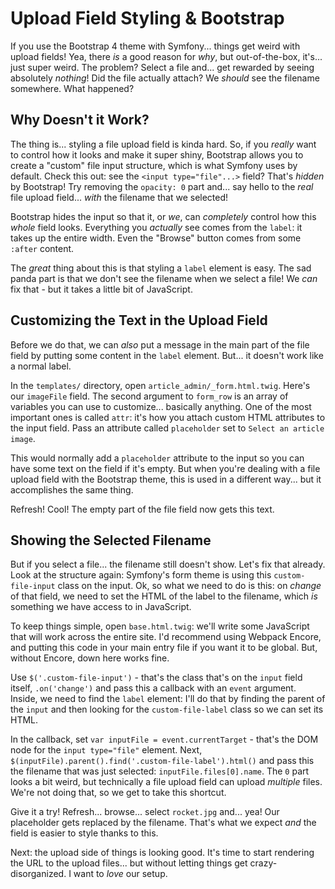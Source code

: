 # Upload Field Styling & Bootstrap

If you use the Bootstrap 4 theme with Symfony... things get weird with upload fields!
Yea, there *is* a good reason for *why*, but out-of-the-box, it's... just super
weird. The problem? Select a file and... get rewarded by seeing absolutely *nothing*!
Did the file actually attach? We *should* see the filename somewhere. What happened?

## Why Doesn't it Work?

The thing is... styling a file upload field is kinda hard. So, if you *really*
want to control how it looks and make it super shiny, Bootstrap allows you to create
a "custom" file input structure, which is what Symfony uses by default. Check this
out: see the `<input type="file"...>` field? That's *hidden* by Bootstrap! Try
removing the `opacity: 0` part and... say hello to the *real* file upload field...
*with* the filename that we selected!

Bootstrap hides the input so that it, or *we*, can *completely* control how this
*whole* field looks. Everything you *actually* see comes from the `label`: it takes
up the entire width. Even the "Browse" button comes from some `:after` content.

The *great* thing about this is that styling a `label` element is easy. The sad panda
part is that we don't see the filename when we select a file! We *can* fix that -
but it takes a little bit of JavaScript.

## Customizing the Text in the Upload Field

Before we do that, we can *also* put a message in the main part of the file
field by putting some content in the `label` element. But... it doesn't work
like a normal label.

In the `templates/` directory, open `article_admin/_form.html.twig`. Here's
our `imageFile` field. The second argument to `form_row` is an array of variables
you can use to customize... basically anything. One of the most important ones
is called `attr`: it's how you attach custom HTML attributes to the input field.
Pass an attribute called `placeholder` set to `Select an article image`.

This would normally add a `placeholder` attribute to the input so you can have some
text on the field if it's empty. But when you're dealing with a file upload field
with the Bootstrap theme, this is used in a different way... but it accomplishes
the same thing.

Refresh! Cool! The empty part of the file field now gets this text.

## Showing the Selected Filename

But if you select a file... the filename still doesn't show. Let's fix that already.
Look at the structure again: Symfony's form theme is using this `custom-file-input`
class on the input. Ok, so what we need to do is this: on *change* of that field,
we need to set the HTML of the label to the filename, which *is* something we have
access to in JavaScript.

To keep things simple, open `base.html.twig`: we'll write some JavaScript that will
work across the entire site. I'd recommend using Webpack Encore, and putting this
code in your main entry file if you want it to be global. But, without Encore, down
here works fine.

Use `$('.custom-file-input')` - that's the class that's on the `input` field itself,
`.on('change')` and pass this a callback with an `event` argument. Inside, we need
to find the `label` element: I'll do that by finding the parent of the `input` and
then looking for the `custom-file-label` class so we can set its HTML.

In the callback, set `var inputFile = event.currentTarget` - that's the DOM node for
the `input type="file"` element. Next,
`$(inputFile).parent().find('.custom-file-label').html()` and pass this the filename
that was just selected: `inputFile.files[0].name`. The `0` part looks a bit weird,
but technically a file upload field can upload *multiple* files. We're not doing
that, so we get to take this shortcut.

Give it a try! Refresh... browse... select `rocket.jpg` and... yea! Our placeholder
gets replaced by the filename. That's what we expect *and* the field is easier to
style thanks to this.

Next: the upload side of things is looking good. It's time to start rendering the
URL to the upload files... but without letting things get crazy-disorganized. I
want to *love* our setup.
